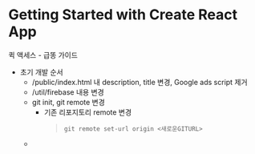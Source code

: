 # Getting Started with Create React App

퀵 액세스 - 급똥 가이드

- 초기 개발 순서
  - /public/index.html 내 description, title 변경, Google ads script 제거
  - /util/firebase 내용 변경
  - git init, git remote 변경
    - 기존 리포지토리 remote 변경
      > `git remote set-url origin <새로운GITURL>`
  -

